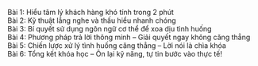 Bài 1: Hiểu tâm lý khách hàng khó tính trong 2 phút  
Bài 2: Kỹ thuật lắng nghe và thấu hiểu nhanh chóng  
Bài 3: Bí quyết sử dụng ngôn ngữ cơ thể để xoa dịu tình huống  
Bài 4: Phương pháp trả lời thông minh – Giải quyết ngay không căng thẳng  
Bài 5: Chiến lược xử lý tình huống căng thẳng – Lời nói là chìa khóa  
Bài 6: Tổng kết khóa học – Ôn lại kỹ năng, tự tin bước vào thực tế!